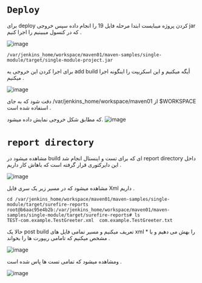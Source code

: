 # `Deploy`
برای deploy کردن پروژه میبایست ابتدا مرحله فایل 19 را انجام داده سپس خروجی jar که در کنسول میبینیم را اجرا کنیم .

![image](https://github.com/milad6745/jenkins/assets/113288076/59466f49-3adf-46d8-aefc-c7be2d92537e)

```
/var/jenkins_home/workspace/maven01/maven-samples/single-module/target/single-module-project.jar
```
برای اجرا کردن این خروجی یه add build أیگه میکنیم و این اسکریپت را اینگونه اجرا میکنیم .

![image](https://github.com/milad6745/jenkins/assets/113288076/98795180-ccf8-4f67-bf97-a4fbe9215fcd)

دقت شود که به جای /var/jenkins_home/workspace/maven01  از $WORKSPACE استفاده شده است .


که مطابق شکل خروجی نمایش داده میشود.
![image](https://github.com/milad6745/jenkins/assets/113288076/49707f3c-11fc-4432-9852-ee01633bffca)




# `report directory`
مشاهده میشود در build ای که برای تست و اینستال انجام شد report directory  داخل این دایرکتوری قرار گرفته است که باهاش کار داریم .

![image](https://github.com/milad6745/jenkins/assets/113288076/34c8116a-4a6e-487d-9be5-0af67bc45a79)

مشاهده میشود که در مسیر زیر یک سری فایل Xml داریم .

```
cd /var/jenkins_home/workspace/maven01/maven-samples/single-module/target/surefire-reports
root@b6aac95e4b2b:/var/jenkins_home/workspace/maven01/maven-samples/single-module/target/surefire-reports# ls
TEST-com.example.TestGreeter.xml  com.example.TestGreeter.txt
```

حالا یک post build تعریف میکنیم و مسیر تمامی فایل های xml را بهش می دهیم و با * مشخص میکنیم که تامامی ریپورت ها را بخواند .

![image](https://github.com/milad6745/jenkins/assets/113288076/9200c052-f0d5-459c-8eac-76d5d0f3d2d0)



ومشاهده میشود که تمامی تست ها پاس شده است .

![image](https://github.com/milad6745/jenkins/assets/113288076/93ceed19-2fba-46fd-bc10-8008aab3eb84)



